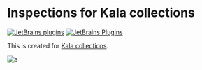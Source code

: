 # Inspections for Kala collections

[![JetBrains plugins](https://img.shields.io/jetbrains/plugin/d/17453)][jb]
[![JetBrains Plugins](https://img.shields.io/jetbrains/plugin/v/17453)][jb]

This is created for [Kala collections](https://github.com/Glavo/kala-common).

![a](https://user-images.githubusercontent.com/16398479/130280242-d9dc6909-df1b-4405-b9b0-a14fc6e3e389.gif)

[jb]: https://plugins.jetbrains.com/plugin/17453
